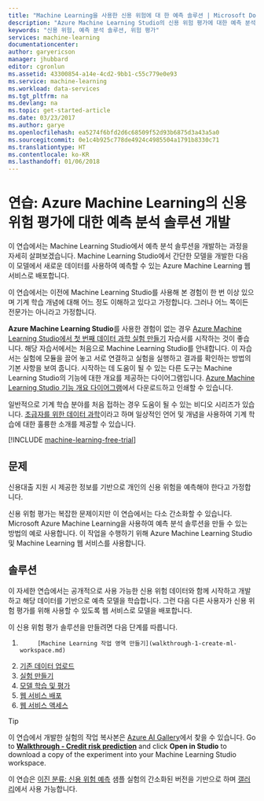 ```yaml
---
title: "Machine Learning을 사용한 신용 위험에 대 한 예측 솔루션 | Microsoft Docs"
description: "Azure Machine Learning Studio의 신용 위험 평가에 대한 예측 분석 솔루션을 만드는 방법을 보여주는 자세한 연습."
keywords: "신용 위험, 예측 분석 솔루션, 위험 평가"
services: machine-learning
documentationcenter: 
author: garyericson
manager: jhubbard
editor: cgronlun
ms.assetid: 43300854-a14e-4cd2-9bb1-c55c779e0e93
ms.service: machine-learning
ms.workload: data-services
ms.tgt_pltfrm: na
ms.devlang: na
ms.topic: get-started-article
ms.date: 03/23/2017
ms.author: garye
ms.openlocfilehash: ea5274f6bfd2d6c68509f52d93b6875d3a43a5a0
ms.sourcegitcommit: 0e1c4b925c778de4924c4985504a1791b8330c71
ms.translationtype: HT
ms.contentlocale: ko-KR
ms.lasthandoff: 01/06/2018
---
```

# <a name="walkthrough-develop-a-predictive-analytics-solution-for-credit-risk-assessment-in-azure-machine-learning"></a>연습: Azure Machine Learning의 신용 위험 평가에 대한 예측 분석 솔루션 개발

이 연습에서는 Machine Learning Studio에서 예측 분석 솔루션을 개발하는 과정을 자세히 살펴보겠습니다. Machine Learning Studio에서 간단한 모델을 개발한 다음 이 모델에서 새로운 데이터를 사용하여 예측할 수 있는 Azure Machine Learning 웹 서비스로 배포합니다. 

이 연습에서는 이전에 Machine Learning Studio를 사용해 본 경험이 한 번 이상 있으며 기계 학습 개념에 대해 어느 정도 이해하고 있다고 가정합니다. 그러나 어느 쪽이든 전문가는 아니라고 가정합니다.

**Azure Machine Learning Studio**를 사용한 경험이 없는 경우 [Azure Machine Learning Studio에서 첫 번째 데이터 과학 실험 만들기](create-experiment.md) 자습서를 시작하는 것이 좋습니다. 해당 자습서에서는 처음으로 Machine Learning Studio를 안내합니다. 이 자습서는 실험에 모듈을 끌어 놓고 서로 연결하고 실험을 실행하고 결과를 확인하는 방법의 기본 사항을 보여 줍니다. 시작하는 데 도움이 될 수 있는 다른 도구는 Machine Learning Studio의 기능에 대한 개요를 제공하는 다이어그램입니다. [Azure Machine Learning Studio 기능 개요 다이어그램](studio-overview-diagram.md)에서 다운로드하고 인쇄할 수 있습니다.
 
일반적으로 기계 학습 분야를 처음 접하는 경우 도움이 될 수 있는 비디오 시리즈가 있습니다. [초급자를 위한 데이터 과학](data-science-for-beginners-the-5-questions-data-science-answers.md)이라고 하며 일상적인 언어 및 개념을 사용하여 기계 학습에 대한 훌륭한 소개를 제공할 수 있습니다.


[!INCLUDE [machine-learning-free-trial](../../../includes/machine-learning-free-trial.md)]
 

## <a name="the-problem"></a>문제

신용대출 지원 시 제공한 정보를 기반으로 개인의 신용 위험을 예측해야 한다고 가정합니다.  

신용 위험 평가는 복잡한 문제이지만 이 연습에서는 다소 간소화할 수 있습니다. Microsoft Azure Machine Learning을 사용하여 예측 분석 솔루션을 만들 수 있는 방법의 예로 사용합니다. 이 작업을 수행하기 위해 Azure Machine Learning Studio 및 Machine Learning 웹 서비스를 사용합니다.  

## <a name="the-solution"></a>솔루션

이 자세한 연습에서는 공개적으로 사용 가능한 신용 위험 데이터와 함께 시작하고 개발하고 해당 데이터를 기반으로 예측 모델을 학습합니다. 그런 다음 다른 사용자가 신용 위험 평가를 위해 사용할 수 있도록 웹 서비스로 모델을 배포합니다.

이 신용 위험 평가 솔루션을 만들려면 다음 단계를 따릅니다.  

1. 
            [Machine Learning 작업 영역 만들기](walkthrough-1-create-ml-workspace.md)
2. [기존 데이터 업로드](walkthrough-2-upload-data.md)
3. [실험 만들기](walkthrough-3-create-new-experiment.md)
4. [모델 학습 및 평가](walkthrough-4-train-and-evaluate-models.md)
5. [웹 서비스 배포](walkthrough-5-publish-web-service.md)
6. [웹 서비스 액세스](walkthrough-6-access-web-service.md)

> [!TIP] 
> 이 연습에서 개발한 실험의 작업 복사본은 [Azure AI Gallery](https://gallery.cortanaintelligence.com)에서 찾을 수 있습니다. Go to **[Walkthrough - Credit risk prediction](https://gallery.cortanaintelligence.com/Experiment/Walkthrough-Credit-risk-prediction-1)** and click **Open in Studio** to download a copy of the experiment into your Machine Learning Studio workspace.
> 
> 이 연습은 [이진 분류: 신용 위험 예측](http://go.microsoft.com/fwlink/?LinkID=525270) 샘플 실험의 간소화된 버전을 기반으로 하며 [갤러리](http://gallery.cortanaintelligence.com/)에서 사용 가능합니다.
